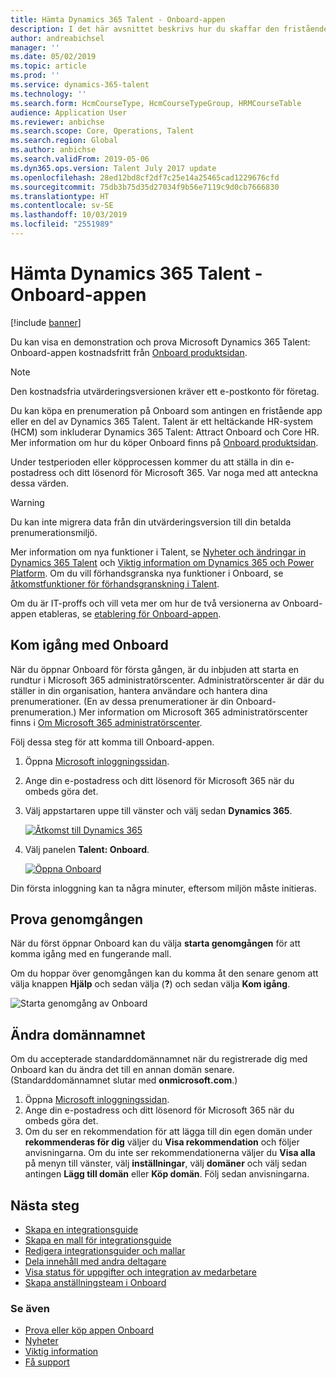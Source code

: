 ```yaml
---
title: Hämta Dynamics 365 Talent - Onboard-appen
description: I det här avsnittet beskrivs hur du skaffar den fristående versionen av Microsoft Dynamics 365 Talent - Onboard-appen eller versionen som innehåller tillägget för omfattande anställning.
author: andreabichsel
manager: ''
ms.date: 05/02/2019
ms.topic: article
ms.prod: ''
ms.service: dynamics-365-talent
ms.technology: ''
ms.search.form: HcmCourseType, HcmCourseTypeGroup, HRMCourseTable
audience: Application User
ms.reviewer: anbichse
ms.search.scope: Core, Operations, Talent
ms.search.region: Global
ms.author: anbichse
ms.search.validFrom: 2019-05-06
ms.dyn365.ops.version: Talent July 2017 update
ms.openlocfilehash: 28ed12bd8cf2df7c25e14a25465cad1229676cfd
ms.sourcegitcommit: 75db3b75d35d27034f9b56e7119c9d0cb7666830
ms.translationtype: HT
ms.contentlocale: sv-SE
ms.lasthandoff: 10/03/2019
ms.locfileid: "2551989"
---
```

# <a name="get-the-dynamics-365-talent---onboard-app"></a>Hämta Dynamics 365 Talent - Onboard-appen

[!include [banner](includes/banner.md)]

Du kan visa en demonstration och prova Microsoft Dynamics 365 Talent: Onboard-appen kostnadsfritt från [Onboard produktsidan](https://dynamics.microsoft.com/talent/onboard/).

> [!NOTE]
> Den kostnadsfria utvärderingsversionen kräver ett e-postkonto för företag.

Du kan köpa en prenumeration på Onboard som antingen en fristående app eller en del av Dynamics 365 Talent. Talent är ett heltäckande HR-system (HCM) som inkluderar Dynamics 365 Talent: Attract Onboard och Core HR. Mer information om hur du köper Onboard finns på [Onboard produktsidan](https://dynamics.microsoft.com/talent/onboard/).

Under testperioden eller köpprocessen kommer du att ställa in din e-postadress och ditt lösenord för Microsoft 365. Var noga med att anteckna dessa värden.

> [!WARNING]
> Du kan inte migrera data från din utvärderingsversion till din betalda prenumerationsmiljö. <!--Reviewers: please verify.-->

Mer information om nya funktioner i Talent, se [Nyheter och ändringar in Dynamics 365 Talent](./whats-new.md) och [Viktig information om Dynamics 365 och Power Platform](https://docs.microsoft.com/business-applications-release-notes/index). Om du vill förhandsgranska nya funktioner i Onboard, se [åtkomstfunktioner för förhandsgranskning i Talent](./access-preview-feature.md).

Om du är IT-proffs och vill veta mer om hur de två versionerna av Onboard-appen etableras, se [etablering för Onboard-appen](./modular-app-tech-faq.md).

## <a name="get-started-with-onboard"></a>Kom igång med Onboard

När du öppnar Onboard för första gången, är du inbjuden att starta en rundtur i Microsoft 365 administratörscenter. Administratörscenter är där du ställer in din organisation, hantera användare och hantera dina prenumerationer. (En av dessa prenumerationer är din Onboard-prenumeration.) Mer information om Microsoft 365 administratörscenter finns i [Om Microsoft 365 administratörscenter](https://docs.microsoft.com/office365/admin/admin-overview/about-the-admin-center?view=o365-worldwide).

Följ dessa steg för att komma till Onboard-appen.

1. Öppna [Microsoft inloggningssidan](https://portal.office.com/).
2. Ange din e-postadress och ditt lösenord för Microsoft 365 när du ombeds göra det.
3. Välj appstartaren uppe till vänster och välj sedan **Dynamics 365**.

    [![Åtkomst till Dynamics 365](./media/onboard-start-dynamics365.png)](./media/onboard-start-dynamics365.png)

4. Välj panelen **Talent: Onboard**.

    [![Öppna Onboard](./media/onboard-start-onboard.png)](./media/onboard-start-onboard.png)

Din första inloggning kan ta några minuter, eftersom miljön måste initieras.

## <a name="try-the-walkthrough"></a>Prova genomgången

När du först öppnar Onboard kan du välja **starta genomgången** för att komma igång med en fungerande mall.

Om du hoppar över genomgången kan du komma åt den senare genom att välja knappen **Hjälp** och sedan välja (**?**) och sedan välja **Kom igång**.

![[Starta genomgång av Onboard](./media/onboard-start-walkthrough.png)](./media/onboard-start-walkthrough.png)

## <a name="change-the-domain-name"></a>Ändra domännamnet

Om du accepterade standarddomännamnet när du registrerade dig med Onboard kan du ändra det till en annan domän senare. (Standarddomännamnet slutar med **onmicrosoft.com**.)

1. Öppna [Microsoft inloggningssidan](https://portal.office.com/).
2. Ange din e-postadress och ditt lösenord för Microsoft 365 när du ombeds göra det.
3. Om du ser en rekommendation för att lägga till din egen domän under **rekommenderas för dig** väljer du **Visa rekommendation** och följer anvisningarna. Om du inte ser rekommendationerna väljer du **Visa alla** på menyn till vänster, välj **inställningar**, välj **domäner** och välj sedan antingen **Lägg till domän** eller **Köp domän**. Följ sedan anvisningarna.

## <a name="next-steps"></a>Nästa steg

- [Skapa en integrationsguide](./onboard-create-guide.md)
- [Skapa en mall för integrationsguide](./onboard-create-template.md)
- [Redigera integrationsguider och mallar](./onboard-edit-guides-templates.md)
- [Dela innehåll med andra deltagare](./onboard-share-template.md)
- [Visa status för uppgifter och integration av medarbetare](./onboard-view-status.md)
- [Skapa anställningsteam i Onboard](./onboard-create-team.md)

### <a name="see-also"></a>Se även

- [Prova eller köp appen Onboard](https://dynamics.microsoft.com/talent/onboard/)
- [Nyheter](./whats-new.md)
- [Viktig information](https://docs.microsoft.com/business-applications-release-notes/index)
- [Få support](./talent-support.md)

